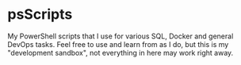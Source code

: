 # psScripts
My PowerShell scripts that I use for various SQL, Docker and general DevOps tasks.  Feel free to use and learn from as I do, but this is my "development sandbox", not everything in here may work right away.
